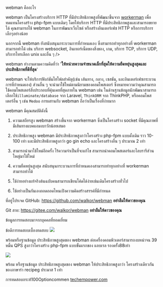 webman คืออะไร

webman เป็นโครงสร้างบริการ HTTP ที่มีประสิทธิภาพสูงที่พัฒนาขึ้นจาก [workerman](https://www.workerman.net) เพื่อทดแทนโครงสร้าง php-fpm แบบเดิมๆ โดยให้บริการ HTTP ที่มีประสิทธิภาพสูงและสามารถขยายได้ คุณสามารถใช้ webman ในการพัฒนาเว็บไซต์ หรือสร้างอินเตอร์เฟซ HTTP หรือการบริการเล็กๆอย่างน้อย 

นอกจากนี้ webman ยังสนับสนุนกระบวนการที่กำหนดเอง ซึ่งสามารถทำทุกอย่างที่ workerman สามารถทำได้ เช่น บริการ websocket, อินเทอร์เน็ตของสิ่งของ, เกม, บริการ TCP, บริการ UDP, บริการโทรเลือก unix และอื่น ๆ
 />

webman ทำงานตามความคิดที่ว่า '**ให้หน่วยความจำขนาดเล็กที่สุดให้ความยืดหยุ่นสูงสุดและประสิทธิภาพที่ดีที่สุด**'

webman จะให้บริการฟังก์ชันไฮโฟลสำคัญ(เช่น เส้นทาง, กลาง, เซสชัน, และอินเตอร์เฟซกระบวนการที่กำหนดเอง) ส่วนอื่น ๆ จะนำมาใช้ใหม่ตามนิยามของคอมโพสเตอร์ ซึ่งหมายความว่าคุณสามารถใช้คอมโพสเตอร์สิ่งประกอบที่คุ้นเคยที่สุดภายใน webman เช่น ในด้านฐานข้อมูลนักพัฒนาสามารถเลือกใช้`illuminate/database` จาก Laravel, `ThinkORM` จาก ThinkPHP, หรือคอมโพสเตอร์อื่น ๆ เช่น `Medoo` การผสานกับ webman ถือว่าเป็นเรื่องที่ง่ายมาก

webman มีคุณสมบัติดังนี้

1. ความเสถียรสูง webman สร้างขึ้นจาก workerman ซึ่งเป็นโครงสร้าง socket ที่มีคุณภาพที่มีเส้นทางแบคแอมงบาวักน้อยเสมอ

2. ประสิทธิภาพสูง webman มีประสิทธิภาพสูงกว่าโครงสร้าง php-fpm แบบดั้งเดิม ราว 10-100 เท่า และมีประสิทธิภาพสูงกว่า go gin echo และโครงสร้างอื่น ๆ ประมาณ 2 เท่า

3. สามารถนำมาใช้ใหม่อีกครั้ง ไร้ความจำเป็นที่จะแก้ไข สามารถนำคอมโพสเตอร์และไลบรารีส่วนใหญ่มาใช้ใหม่

4. ความยืดหยุ่นสูงสุด สนับสนุนกระบวนการที่กำหนดเองสามารถทำทุกอย่างที่ workerman สามารถทำได้

5. ใช้ง่ายอย่างแท้จริงต้นฉบับคนสามารถเขียนโค้ดได้ง่ายเช่นเดิมโครงสร้างทั่วไป

6. ใช้อย่างเป็นกันเองถอดถอดไหนเปิงความคิดสร้างสรรค์ที่มีกำหนด
 

ที่อยู่โปรเจค
GitHub: https://github.com/walkor/webman **อย่าลืมให้ดาวของคุณ**

Git สาย: https://gitee.com/walkor/webman **อย่าลืมให้ดาวของคุณ**

ข้อมูลการทดสอบมาจากบุคคลที่ยอดเยี่ยม

ข้อดีการทดสอบเบื้องทดสอบ
![](../assets/img/benchmark1.png)

พร้อมหรือฐานข้อมูล ประสิทธิภาพสูงสุดของ webman ต่อเครื่องคอมพิวเตอร์สามารถงบหน่าจน 39 หมื่น QPS  สูงกว่าโครงสร้าง php-fpm แบบขั้นแรกของ แลบเรล รองครั้ง88เท่า

![](../assets/img/benchmarks-go.png)

พร้อม หรือฐานข้อมูล ประสิทธิภาพสูงสุดของ webman  ให้ประสิทธิภาพสูงกว่า โครงสร้างเดียวกันของภาษาร่า recipeg ประมาส 1 เท่า

การทดสอบกระท้100Optioncommen [techempower.com](https://www.techempower.com/benchmarks/#section=data-r20&hw=ph&test=db&l=zik073-sf)
